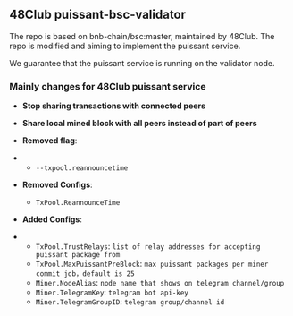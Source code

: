 ## 48Club puissant-bsc-validator

The repo is based on bnb-chain/bsc:master, maintained by 48Club.
The repo is modified and aiming to implement the puissant service.

We guarantee that the puissant service is running on the validator node.

### Mainly changes for 48Club puissant service
- **Stop sharing transactions with connected peers**
- **Share local mined block with all peers instead of part of peers**

- **Removed flag**:
-
   * `--txpool.reannouncetime`

- **Removed Configs**:
   * `TxPool.ReannounceTime`

- **Added Configs**:
-
   * `TxPool.TrustRelays`: `list of relay addresses for accepting puissant package from`
   * `TxPool.MaxPuissantPreBlock`: `max puissant packages per miner commit job，default is 25`
   * `Miner.NodeAlias`: `node name that shows on telegram channel/group`
   * `Miner.TelegramKey`: `telegram bot api-key`
   * `Miner.TelegramGroupID`: `telegram group/channel id`
